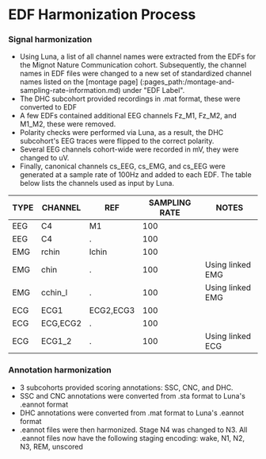 # EDF Harmonization Process

### Signal harmonization

- Using Luna, a list of all channel names were extracted from the EDFs for the Mignot Nature Communication cohort. Subsequently, the channel names in EDF files were changed to a new set of standardized channel names listed on the [montage page] (:pages_path:/montage-and-sampling-rate-information.md) under "EDF Label".
- The DHC subcohort provided recordings in .mat format, these were converted to EDF
- A few EDFs contained additional EEG channels Fz_M1, Fz_M2, and M1_M2, these were removed.
- Polarity checks were performed via Luna, as a result, the DHC subcohort's EEG traces were flipped to the correct polarity.
- Several EEG channels cohort-wide were recorded in mV, they were changed to uV.
- Finally, canonical channels cs_EEG, cs_EMG, and cs_EEG were generated at a sample rate of 100Hz and added to each EDF. The table below lists the channels used as input by Luna.

| TYPE | CHANNEL  | REF       | SAMPLING RATE  | NOTES            |
|------|----------|-----------|----------------|------------------|
| EEG  | C4       | M1        | 100            |                  |
| EEG  | C4       | .         | 100            |                  |
| EMG  | rchin    | lchin     | 100            |                  |
| EMG  | chin     | .         | 100            | Using linked EMG |
| EMG  | cchin_l  | .         | 100            | Using linked EMG |
| ECG  | ECG1     | ECG2,ECG3 | 100            |                  |
| ECG  | ECG,ECG2 | .         | 100            |                  |
| ECG  | ECG1_2   | .         | 100            | Using linked ECG |

### Annotation harmonization

- 3 subcohorts provided scoring annotations: SSC, CNC, and DHC.
- SSC and CNC annotations were converted from .sta format to Luna's .eannot format
- DHC annotations were converted from .mat format to Luna's .eannot format
- .eannot files were then harmonized. Stage N4 was changed to N3. All .eannot files now have the following staging encoding: wake, N1, N2, N3, REM, unscored
